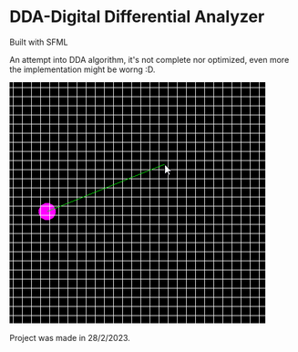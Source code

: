 # DDA-Digital Differential Analyzer

Built with SFML

An attempt into DDA algorithm, it's not complete nor optimized, even more the implementation might be worng :D.

![Alt Text](Showcase.gif)

Project was made in 28/2/2023.
